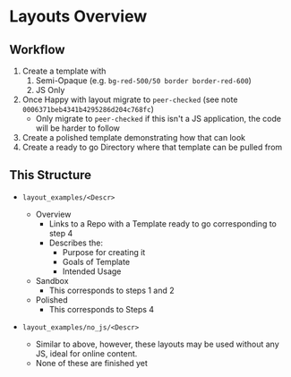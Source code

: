 # Layouts Overview

## Workflow

1. Create a template with
    1. Semi-Opaque (e.g. `bg-red-500/50 border border-red-600`)
    2. JS Only
2. Once Happy with layout migrate to `peer-checked` (see note `0006371beb4341b4295286d204c768fc`)
    - Only migrate to `peer-checked` if this isn't a JS application, the code will be harder to follow
3. Create a polished template demonstrating how that can look
4. Create a ready to go Directory where that template can be pulled from

## This Structure

- `layout_examples/<Descr>`
    - Overview
        - Links to a Repo with a Template ready to go corresponding to step 4
        - Describes the:
            - Purpose for creating it
            - Goals of Template
            - Intended Usage
    - Sandbox
        - This corresponds to steps 1 and 2
    - Polished
        - This corresponds to Steps 4

- `layout_examples/no_js/<Descr>`
    - Similar to above, however, these layouts may be used without any JS, ideal for online content.
    - None of these are finished yet
